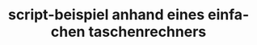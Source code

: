 ---
layout: article
title: script-beispiel anhand eines einfachen taschenrechners
description: 
  - Diese Vorlage zeigt, wie Sie einen einfachen Taschenrechner (Addition und Subtraktion) erstellen und verwenden können.
lang: de
weight: 50
isDraft: false
ref: Script_Calculator
category:
  - Script
  - Scripting
  - Script-Example
image: Script_Calculator_EN.png
download: Script_Calculator_EN.pbmx
overview_description:
overview_benefits:
overview_data_sources:
---